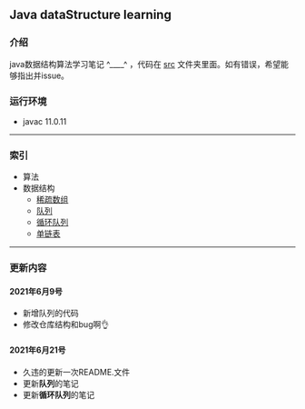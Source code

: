 ## Java dataStructure learning

### 介绍
java数据结构算法学习笔记 ^____^ ，代码在 [src](src/dataStructure) 文件夹里面。如有错误，希望能够指出并issue。
### 运行环境
* javac 11.0.11

----

### **索引**

* 算法
* 数据结构
  * [稀疏数组](Note/dataStructure/SparseArray.md)
  * [队列](Note/dataStructure/ArrayQueue.md)
  * [循环队列](Note/dataStructure/CircleArrayQueue.md)
  * [单链表](Note/dataStructure/SingLinkList.md)

---
### 更新内容
#### 2021年6月9号
* 新增队列的代码
* 修改仓库结构和bug啊👌

#### 2021年6月21号

* 久违的更新一次README.文件
* 更新**队列**的笔记
* 更新**循环队列**的笔记